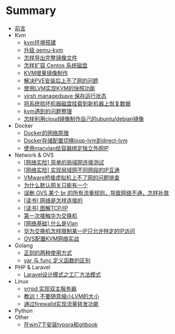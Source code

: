 # Summary

* [前言](README.md)
* Kvm
    * [kvm环境搭建](kvm/kvm环境搭建.md)
    * [升级 qemu-kvm](kvm/升级qemu-kvm.md)
    * [怎样导出完整镜像文件](kvm/怎样导出完整镜像文件.md)
    * [怎样扩容 Centos 系统磁盘](kvm/怎样扩容Centos系统磁盘.md)
    * [KVM增量镜像制作](kvm/KVM增量镜像制作.md)
    * [解决PVE安装后上不了网的问题](kvm/解决PVE安装后上不了网的问题.md)
    * [使用LVM实现KVM的快照功能](kvm/使用LVM实现KVM的快照功能.md)
    * [virsh managedsave 保存运行状态](kvm/virsh_managedsave保存运行状态.md)
    * [将系统损坏机器磁盘挂载到新机器上恢复数据](kvm/将系统损坏机器磁盘挂载到新机器上恢复数据.md)
    * [kvm遇到的问题整理](kvm/kvm遇到的问题整理.md)
    * [怎样利用cloud镜像制作自己的ubuntu/debian镜像](kvm/怎样利用cloud镜像制作自己的镜像ubuntu/debian.md)
* Docker
    * [Docker的网络原理](docker/Docker的网络原理.md)
    * [Docker存储配置切换loop-lvm到direct-lvm](docker/Docker存储配置切换loop-lvm到direct-lvm.md)
    * [使用macvlan给容器绑定独立外网IP](docker/使用macvlan给容器绑定独立外网IP.md)
* Network & OVS
    * [[网络实险] 简单的局域网连接测试](network/[网络实险]简单的局域网连接测试.md)
    * [[网络实险] 实现局域网不同网段的IP互通](network/[网络实险]实现局域网不同网段的IP互通.md)
    * [VMware桥接虚拟机上不了网的问题排查](network/VMware桥接虚拟机上不了网的问题排查.md)
    * [为什么默认网关只能有一个](network/为什么默认网关只能有一个.md)
    * [误删 OVS 某个 br 的所有流量规则，导致网络不通，怎样补救](ovs/误删OVS某个br的所有流量规则，导致网络不通，怎样补救.md)
    * [[读书] 网络是怎样连接的](network/[读书]网络是怎样连接的].md)
    * [[读书] 图解TCP/IP](network/[读书]图解TCP-IP].md)
    * [第一次接触华为交换机](network/第一次接触华为交换机.md)
    * [[网络基础] 什么是Vlan](network/[网络基础]什么是Vlan.md)
    * [华为交换机怎样限制某一IP只允许特定的IP访问](network/华为交换机怎样限制某一IP只允许特定的IP访问.md)
    * [OVS配置KVM网络实战](ovs/OVS配置KVM网络实战.md)
* Golang
    * [正则的两种使用方式](golang/正则的两种使用方式.md)
    * [var 与 func 定义函数的区别](golang/var与func定义函数的区别.md)
* PHP & Laravel
    * [Laravel设计模式之工厂方法模式](laravel/Laravel设计模式之工厂方法模式.md)
* Linux
    * [vrrpd 实现双主服务器](linux/vrrpd实现双主服务器.md)
    * [教训！不要随意缩小LVM的大小](linux/教训！不要随意缩小LVM的大小.md)
    * [通过firewalld实现流量转发功能](linux/通过firewalld实现流量转发功能.md)
* Python
* Other
    * [在win7下安装typora和gitbook](other/在win7下安装typora和gitbook.md)

